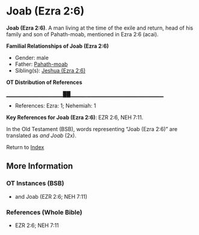 # Joab (Ezra 2:6)
**Joab (Ezra 2:6)**. 
A man living at the time of the exile and return, head of his family and son of Pahath-moab, mentioned in Ezra 2:6 (acai). 




**Familial Relationships of Joab (Ezra 2:6)**


* Gender: male
* Father: [Pahath-moab](Pahath-moab.md)
* Sibling(s): [Jeshua (Ezra 2:6)](Jeshua.3.md)


**OT Distribution of References**

▁▁▁▁▁▁▁▁▁▁▁▁▁▁██▁▁▁▁▁▁▁▁▁▁▁▁▁▁▁▁▁▁▁▁▁▁▁
* References: Ezra: 1; Nehemiah: 1



**Key References for Joab (Ezra 2:6)**: 
EZR 2:6, NEH 7:11. 


In the Old Testament (BSB), words representing “Joab (Ezra 2:6)” are translated as 
*and Joab* (2x). 




Return to [Index](00-Index.md)

## More Information

### OT Instances (BSB)

* and Joab (EZR 2:6; NEH 7:11)



### References (Whole Bible)

* EZR 2:6; NEH 7:11




